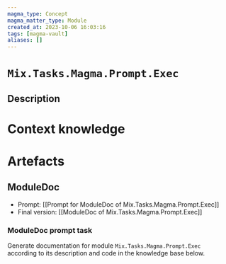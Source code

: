 ```yaml
---
magma_type: Concept
magma_matter_type: Module
created_at: 2023-10-06 16:03:16
tags: [magma-vault]
aliases: []
---
```

# `Mix.Tasks.Magma.Prompt.Exec`

## Description

<!--
What is a `Mix.Tasks.Magma.Prompt.Exec`?

Your knowledge about the module, i.e. facts, problems and properties etc.
-->


# Context knowledge

<!--
This section should include background knowledge needed for the model to create a proper response, i.e. information it does not know either because of the knowledge cut-off date or unpublished knowledge.

Write it down right here in a subsection or use a transclusion. If applicable, specify source information that the model can use to generate a reference in the response.
-->




# Artefacts

## ModuleDoc

- Prompt: [[Prompt for ModuleDoc of Mix.Tasks.Magma.Prompt.Exec]]
- Final version: [[ModuleDoc of Mix.Tasks.Magma.Prompt.Exec]]

### ModuleDoc prompt task

Generate documentation for module `Mix.Tasks.Magma.Prompt.Exec` according to its description and code in the knowledge base below.
